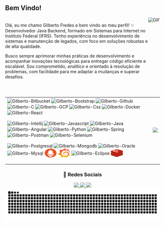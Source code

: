 ## Bem Vindo!


<img align="right" alt="GIF" src="https://media.giphy.com/media/L1R1tvI9svkIWwpVYr/giphy.gif" height="260" />
<br>
Olá, eu me chamo Gilberto Fredes e bem vindo ao meu perfil! ✨<br>
Desenvolvedor Java Backend, formado em Sistemas para Internet no Instituto Federal (IFRS). Tenho experiência no desenvolvimento de sistemas e manutenção de legados, com foco em soluções robustas e de alta qualidade.

Busco sempre aprimorar minhas práticas de desenvolvimento e acompanhar inovações tecnológicas para entregar código eficiente e escalável. Sou comprometido, analítico e orientado à resolução de problemas, com facilidade para me adaptar a mudanças e superar desafios.
<br>

<div align="center"> <br>
  <table>
    <tr>
      <td>
        <img align="center" alt="Gilberto-Bitbucket" height="30" width="40" src="https://cdn.jsdelivr.net/gh/devicons/devicon/icons/bitbucket/bitbucket-original-wordmark.svg" />
        <img align="center" alt="Gilberto-Bootstrap" height="30" width="40" src="https://cdn.jsdelivr.net/gh/devicons/devicon/icons/bootstrap/bootstrap-original.svg" />
        <img align="center" alt="Gilberto-Github" height="30" width="40" src="https://cdn.jsdelivr.net/gh/devicons/devicon/icons/git/git-original.svg" />
        <img align="center" alt="Gilberto-C" height="30" width="40" src="https://cdn.jsdelivr.net/gh/devicons/devicon/icons/c/c-original.svg" />
        <img align="center" alt="Gilberto-GCP" height="30" width="40" src="https://cdn.jsdelivr.net/gh/devicons/devicon/icons/googlecloud/googlecloud-original.svg"/>
        <img align="center" alt="Gilberto-Css" height="30" width="40" src="https://cdn.jsdelivr.net/gh/devicons/devicon/icons/css3/css3-original-wordmark.svg" />  
        <img align="center" alt="Gilberto-Docker" height="30" width="40" src="https://cdn.jsdelivr.net/gh/devicons/devicon/icons/docker/docker-original.svg" />  
        <img align="center" alt="Gilberto-React" height="30" width="40" src="https://cdn.jsdelivr.net/gh/devicons/devicon/icons/react/react-original.svg" /></br></br>
        <img align="center" alt="Gilberto-Intellij" height="30" width="40" src="https://cdn.jsdelivr.net/gh/devicons/devicon/icons/intellij/intellij-original.svg" />
        <img align="center" alt="Gilberto-Javascript" height="30" width="40" src="https://cdn.jsdelivr.net/gh/devicons/devicon/icons/javascript/javascript-original.svg" />
        <img align="center" alt="Gilberto-Java" height="30" width="40" src="https://cdn.jsdelivr.net/gh/devicons/devicon/icons/java/java-original.svg" />
        <img align="center" alt="Gilberto-Angular" height="30" width="40"src="https://cdn.jsdelivr.net/gh/devicons/devicon/icons/angularjs/angularjs-original.svg" />
        <img align="center" alt="Gilberto-Python" height="30" width="40" src="https://cdn.jsdelivr.net/gh/devicons/devicon/icons/python/python-original.svg" />
        <img align="center" alt="Gilberto-Spring" height="30" width="40" src="https://cdn.jsdelivr.net/gh/devicons/devicon/icons/spring/spring-original.svg" />
        <img align="center" alt="Gilberto-Postman" height="30" width="40" src="https://cdn.jsdelivr.net/gh/devicons/devicon/icons/postman/postman-original.svg"/>
        <img align="center" alt="Gilberto-Selenium" height="30" width="40" src="https://cdn.jsdelivr.net/gh/devicons/devicon/icons/selenium/selenium-original.svg" /> </br></br>
        <img align="center" alt="Gilberto-Postgresql" height="30" width="40" src="https://cdn.jsdelivr.net/gh/devicons/devicon/icons/postgresql/postgresql-original.svg" />
        <img align="center" alt="Gilberto-Mongodb" height="30" width="40" src="https://cdn.jsdelivr.net/gh/devicons/devicon/icons/mongodb/mongodb-original.svg" />
        <img align="center" alt="Gilberto-Oracle" height="30" width="40" src="https://cdn.jsdelivr.net/gh/devicons/devicon/icons/oracle/oracle-original.svg" />
        <img align="center" alt="Gilberto-Mysql" height="30" width="40" src="https://cdn.jsdelivr.net/gh/devicons/devicon/icons/mysql/mysql-original.svg" />
        <img align="center" alt="Gilberto-Prometheus" height="30" width="40" src="https://raw.githubusercontent.com/cncf/artwork/master/projects/prometheus/icon/color/prometheus-icon-color.svg" />
        <img align="center" alt="Gilberto-Grafana" height="30" width="40" src="https://raw.githubusercontent.com/grafana/grafana/main/public/img/grafana_icon.svg" />
        <img align="center" alt="Gilberto-Eclipse" height="30" width="40" src="https://cdn.jsdelivr.net/gh/devicons/devicon/icons/eclipse/eclipse-original.svg"/>
        <img align="center" alt="Gilberto-Redis" height="30" width="40"src="https://raw.githubusercontent.com/devicons/devicon/master/icons/redis/redis-original.svg" /> </br></br>
      <td>
      <!-- Card de linguagens -->
      <a href="https://github.com/Gilberto491">
        <img height="200em" src="https://github-readme-stats.vercel.app/api/top-langs/?username=Gilberto491&layout=compact&langs_count=16&theme=dracula"/>
      </a>
    </td>
  </tr>
</table>
  
<h3>🦊 Redes Sociais</h3>

<a target="_blank" href="https://www.instagram.com/junior_fredes/">
  <img src="https://media.giphy.com/media/CbIM7u9TxvSs1KXwfD/giphy.gif" width="47"/>
</a>

<a target="_blank" href="https://www.linkedin.com/in/gilbertofredes/">
  <img src="https://media.giphy.com/media/HQTYdpx1yhxWpugAi2/giphy.gif" width="60"/>
</a>

<a target="_blank" href="https://github.com/Gilberto491/">
  <img src="https://media4.giphy.com/media/KzJkzjggfGN5Py6nkT/giphy.gif?cid=790b761141627cef545ec3ddd7f73a1cdd8d568f4497d1cb&rid=giphy.gif&ct=s" width="50"/>
</a> 

<picture>
  <source media="(prefers-color-scheme: dark)" srcset="https://raw.githubusercontent.com/Gilberto491/Gilberto491/output/github-contribution-grid-snake-dark.svg" />
  <img alt="snake animation" src="https://raw.githubusercontent.com/Gilberto491/Gilberto491/output/github-contribution-grid-snake.svg" />
</picture>
